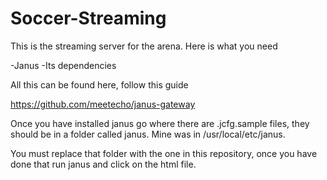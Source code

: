 # Soccer-Streaming


This is the streaming server for the arena. Here is what you need 

-Janus
-Its dependencies

All this can be found here, follow this guide

https://github.com/meetecho/janus-gateway

Once you have installed janus go where there are .jcfg.sample files, they should be in a folder called janus. Mine was in /usr/local/etc/janus.

You must replace that folder with the one in this repository, once you have done that run janus and click on the html file. 
